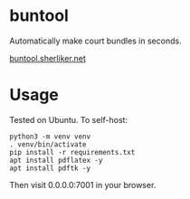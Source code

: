 # buntool

Automatically make court bundles in seconds.

[buntool.sherliker.net](https://buntool.sherliker.net)

# Usage

Tested on Ubuntu. To self-host:

```
python3 -m venv venv
. venv/bin/activate
pip install -r requirements.txt
apt install pdflatex -y
apt install pdftk -y
```

Then visit 0.0.0.0:7001 in your browser.

